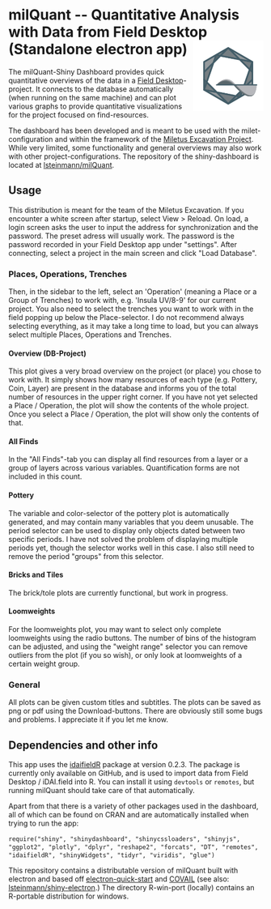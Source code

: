 # milQuant -- Quantitative Analysis with Data from Field Desktop (Standalone electron app) <a href='https://www.miletgrabung.uni-hamburg.de/'><img src='shiny/www/quant-icon.png' align="right" height="139" /></a>

The milQuant-Shiny Dashboard provides quick quantitative overviews of the data in a [Field Desktop](https://github.com/dainst/idai-field)-project. It connects to the database automatically (when running on the same machine) and can plot various graphs to provide quantitative visualizations for the project focused on find-resources.

The dashboard has been developed and is meant to be used with the milet-configuration and within the framework of the [Miletus Excavation Project](https://www.miletgrabung.uni-hamburg.de/). While very limited, some functionality and general overviews may also work with other project-configurations. The repository of the shiny-dashboard is located at [lsteinmann/milQuant](https://github.com/lsteinmann/milQuant).

## Usage
This distribution is meant for the team of the Miletus Excavation. If you encounter a white screen after startup, select View > Reload. On load, a login screen asks the user to input the address for synchronization and the password. The preset adress will usually work. The password is the password recorded in your Field Desktop app under "settings". After connecting, select a project in the main screen and click "Load Database".

### Places, Operations, Trenches
Then, in the sidebar to the left, select an 'Operation' (meaning a Place or a Group of Trenches) to work with, e.g. 'Insula UV/8-9' for our current project. You also need to select the trenches you want to work with in the field popping up below the Place-selector. I do not recommend always selecting everything, as it may take a long time to load, but you can always select multiple Places, Operations and Trenches.

#### Overview (DB-Project)
This plot gives a very broad overview on the project (or place) you chose to work with. It simply shows how many resources of each type (e.g. Pottery, Coin, Layer) are present in the database and informs you of the total number of resources in the upper right corner. If you have not yet selected a Place / Operation, the plot will show the contents of the whole project. Once you select a Place / Operation, the plot will show only the contents of that.

#### All Finds
In the "All Finds"-tab you can display all find resources from a layer or a group of layers across various variables. Quantification forms are not included in this count.

#### Pottery
The variable and color-selector of the pottery plot is automatically generated, and may contain many variables that you deem unusable. The period selector can be used to display only objects dated between two specific periods. I have not solved the problem of displaying multiple periods yet, though the selector works well in this case. I also still need to remove the period "groups" from this selector. 

#### Bricks and Tiles
The brick/tole plots are currently functional, but work in progress. 

#### Loomweights
For the loomweights plot, you may want to select only complete loomweights using the radio buttons. The number of bins of the histogram can be adjusted, and using the "weight range" selector you can remove outliers from the plot (if you so wish), or only look at loomweights of a certain weight group. 

### General
All plots can be given custom titles and subtitles. The plots can be saved as png or pdf using the Download-buttons. There are obviously still some bugs and problems. I appreciate it if you let me know. 


## Dependencies and other info

This app uses the [idaifieldR](https://github.com/lsteinmann/idaifieldR) package at version 0.2.3. The package is currently only available on GitHub, and is used to import data from Field Desktop / iDAI.field into R. You can install it using `devtools` or `remotes`, but running milQuant should take care of that automatically.

Apart from that there is a variety of other packages used in the dashboard, all of which can be found on CRAN and are automatically installed when trying to run the app: 
```
require("shiny", "shinydashboard", "shinycssloaders", "shinyjs", "ggplot2", "plotly", "dplyr", "reshape2", "forcats", "DT", "remotes", "idaifieldR", "shinyWidgets", "tidyr", "viridis", "glue")
```

This repository contains a distributable version of milQuant built with electron and based off [electron-quick-start](https://github.com/electron/electron-quick-start) and [COVAIL](https://github.com/COVAIL/electron-quick-start/blob/master/main.js) (see also: [lsteinmann/shiny-electron](https://github.com/lsteinmann/shiny-electron).) The directory R-win-port (locally) contains an R-portable distribution for windows.

